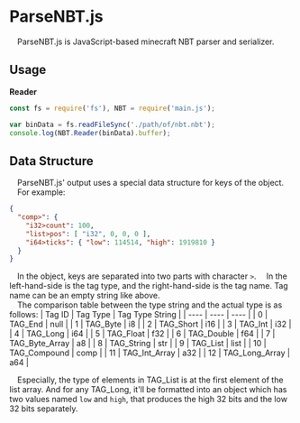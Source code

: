 # ParseNBT.js
&emsp;ParseNBT.js is JavaScript-based minecraft NBT parser and serializer.
## Usage
**Reader**
```js
const fs = require('fs'), NBT = require('main.js');

var binData = fs.readFileSync('./path/of/nbt.nbt');
console.log(NBT.Reader(binData).buffer);
```

## Data Structure
&emsp;ParseNBT.js' output uses a special data structure for keys of the object.  
&emsp;For example:
```json
{
  "comp>": {
    "i32>count": 100,
    "list>pos": [ "i32", 0, 0, 0 ],
    "i64>ticks": { "low": 114514, "high": 1919810 }
  }
}
```
&emsp;In the object, keys are separated into two parts with character ```>```.
&emsp;In the left-hand-side is the tag type, and the right-hand-side is the tag name.
Tag name can be an empty string like above.  
&emsp;The comparison table between the type string and the actual type is as follows:
| Tag ID | Tag Type | Tag Type String |
|  ----  | ---- | ---- |
| 0  | TAG_End | null |
| 1  | TAG_Byte | i8 |
| 2  | TAG_Short | i16 |
| 3  | TAG_Int | i32 |
| 4  | TAG_Long | i64 |
| 5  | TAG_Float | f32 |
| 6  | TAG_Double | f64 |
| 7  | TAG_Byte_Array | a8 |
| 8  | TAG_String | str |
| 9  | TAG_List | list |
| 10 | TAG_Compound | comp |
| 11 | TAG_Int_Array | a32 |
| 12 | TAG_Long_Array | a64 |

&emsp;Especially, the type of elements in TAG_List is at the first element of the list array.
And for any TAG_Long, it'll be formatted into an object which has two values named ```low``` and ```high```, 
that produces the high 32 bits and the low 32 bits separately.
